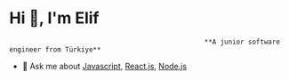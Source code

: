# Hi 👋, I'm Elif

                                                     **A junior software engineer from Türkiye**


- 💬 Ask me about [Javascript](https://developer.mozilla.org/en-US/docs/Web/JavaScript), [React.js](https://reactjs.org/), [Node.js](https://nodejs.org/)
